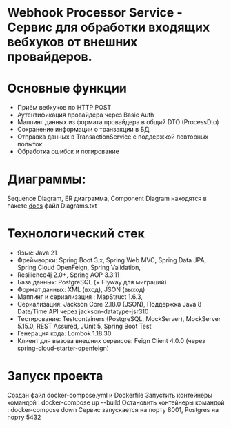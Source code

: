 # Webhook Processor Service - Сервис для обработки входящих вебхуков от внешних провайдеров.

# Основные функции

- Приём вебхуков по HTTP POST
- Аутентификация провайдера через Basic Auth
- Маппинг данных из формата провайдера в общий DTO (ProcessDto)
- Сохранение информации о транзакции в БД
- Отправка данных в TransactionService с поддержкой повторных попыток
- Обработка ошибок и логирование

# Диаграммы:

Sequence Diagram, ER диаграмма, Component Diagram находятся в пакете [docs](docs) файл Diagrams.txt

# Технологический стек
- Язык: Java 21
- Фреймворки: Spring Boot 3.x, Spring Web MVC, Spring Data JPA, Spring Cloud OpenFeign, Spring Validation,
- Resilience4j 2.0+, Spring AOP 3.3.11
- База данных: PostgreSQL (+ Flyway для миграций)
- Формат данных: XML (вход), JSON (выход)
- Маппинг и сериализация : MapStruct 1.6.3, 
- Сериализация: Jackson Core 2.18.0 (JSON), Поддержка Java 8 Date/Time API через jackson-datatype-jsr310
- Тестирование: Testcontainers (PostgreSQL, MockServer), MockServer 5.15.0, REST Assured, JUnit 5, Spring Boot Test
- Генерация кода: Lombok 1.18.30
- Клиент для вызова внешних сервисов: Feign Client 4.0.0 (через spring-cloud-starter-openfeign)

# Запуск проекта

Создан файл docker-compose.yml и Dockerfile
Запустить контейнеры командой : docker-compose up --build
Остановить контейнеры командой : docker-compose down 
Сервис запускается на порту 8001, Postgres на порту 5432